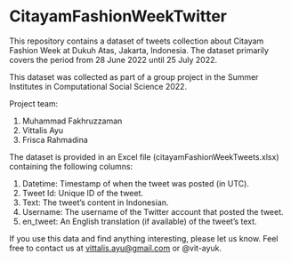 # CitayamFashionWeekTwitter
This repository contains a dataset of tweets collection about Citayam Fashion Week at Dukuh Atas, Jakarta, Indonesia.
The dataset primarily covers the period from 28 June 2022 until 25 July 2022.

This dataset was collected as part of a group project in the Summer Institutes in Computational Social Science 2022.   

Project team: 
1. Muhammad Fakhruzzaman
2. Vittalis Ayu
3. Frisca Rahmadina

The dataset is provided in an Excel file (citayamFashionWeekTweets.xlsx) containing the following columns:
1. Datetime: Timestamp of when the tweet was posted (in UTC).
2. Tweet Id: Unique ID of the tweet.
3. Text: The tweet’s content in Indonesian.
4. Username: The username of the Twitter account that posted the tweet.
5. en_tweet: An English translation (if available) of the tweet’s text.

If you use this data and find anything interesting, please let us know. Feel free to contact us at vittalis.ayu@gmail.com or @vit-ayuk.
